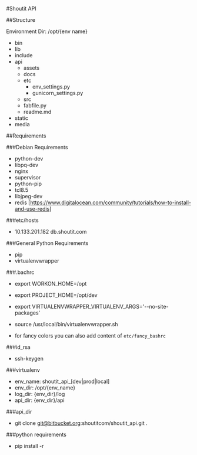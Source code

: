 #Shoutit API

##Structure

Environment Dir: /opt/{env name}

* bin
* lib
* include
* api
    * assets
    * docs
    * etc
        * env_settings.py
        * gunicorn_settings.py
    * src
    * fabfile.py
    * readme.md
* static
* media


##Requirements


###Debian Requirements
* python-dev
* libpq-dev
* nginx
* supervisor
* python-pip
* tcl8.5
* libjpeg-dev
* redis [https://www.digitalocean.com/community/tutorials/how-to-install-and-use-redis]


###etc/hosts
* 10.133.201.182  db.shoutit.com


###General Python Requirements
* pip
* virtualenvwrapper


###.bachrc
* export WORKON_HOME=/opt
* export PROJECT_HOME=/opt/dev
* export VIRTUALENVWRAPPER_VIRTUALENV_ARGS='--no-site-packages'
* source /usr/local/bin/virtualenvwrapper.sh

* for fancy colors you can also add content of `etc/fancy_bashrc`


###id_rsa
* ssh-keygen


###virtualenv
* env_name: shoutit_api_[dev|prod|local]
* env_dir: /opt/{env_name}
* log_dir: {env_dir}/log
* api_dir: {env_dir}/api


###api_dir
* git clone git@bitbucket.org:shoutitcom/shoutit_api.git .


###python requirements
* pip install -r 